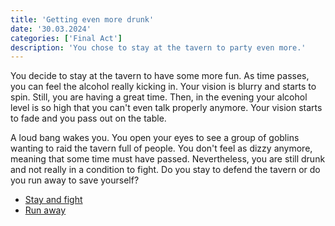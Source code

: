 ```yaml
---
title: 'Getting even more drunk'
date: '30.03.2024'
categories: ['Final Act']
description: 'You chose to stay at the tavern to party even more.'
---
```


You decide to stay at the tavern to have some more fun. As time passes, you can feel the alcohol
really kicking in. Your vision is blurry and starts to spin. Still, you are having a great time.
Then, in the evening your alcohol level is so high that you can't even talk properly anymore. Your
vision starts to fade and you pass out on the table.

A loud bang wakes you. You open your eyes to see a group of goblins wanting to raid the tavern full
of people. You don't feel as dizzy anymore, meaning that some time must have passed. Nevertheless,
you are still drunk and not really in a condition to fight. Do you stay to defend the tavern or do
you run away to save yourself?

- [Stay and fight](final_act_warrior_drunk_tavern_fight)
- [Run away](final_act_warrior_drunk_tavern_run) 
